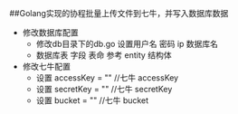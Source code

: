 ##Golang实现的协程批量上传文件到七牛，并写入数据库数据
* 修改数据库配置
    *  修改db目录下的db.go 设置用户名 密码 ip 数据库名
    *  数据库表 字段 表命 参考 entity 结构体
* 修改七牛配置
    *  设置 accessKey = "" //七牛 accessKey
   	*  设置 secretKey = "" //七牛 secretKey
   	*  设置 bucket    = "" //七牛 bucket

